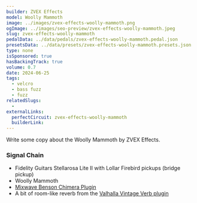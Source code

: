 ```yaml
---
builder: ZVEX Effects
model: Woolly Mammoth
image: ../images/zvex-effects-woolly-mammoth.png
ogImage: ../images/seo-preview/zvex-effects-woolly-mammoth.jpeg
slug: zvex-effects-woolly-mammoth
pedalData: ../data/pedals/zvex-effects-woolly-mammoth.pedal.json
presetsData: ../data/presets/zvex-effects-woolly-mammoth.presets.json
type: none
isSponsored: true
hasBackingTrack: true
volume: 0.7
date: 2024-06-25
tags:
  - velcro
  - bass fuzz
  - fuzz
relatedSlugs:
  -
externalLinks:
  perfectCircuit: zvex-effects-woolly-mammoth
  builderLink:
---
```


Write some copy about the Woolly Mammoth by ZVEX Effects.

### Signal Chain

- Fidelity Guitars Stellarosa Lite II with Lollar Firebird pickups (bridge pickup)
- Woolly Mammoth
- [Mixwave Benson Chimera Plugin](https://www.mixwave.net/products/benson-chimera)
- A bit of room-like reverb from the [Valhalla Vintage Verb plugin](https://valhalladsp.com/shop/reverb/valhalla-vintage-verb/)
